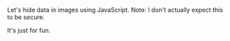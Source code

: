Let's hide data in images using JavaScript.
Note: I don't actually expect this to be secure.

It's just for fun.
